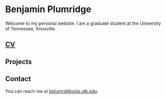 
# Benjamin Plumridge
Welcome to my personal website. I am a graduate student at the University of Tennessee, Knoxville.  

## [CV](https://benplumridge.github.io/CV.pdf)

## Projects

## Contact
You can reach me at  [bplumrid@vols.utk.edu](mailto:bplumrid@vols.utk.edu).
